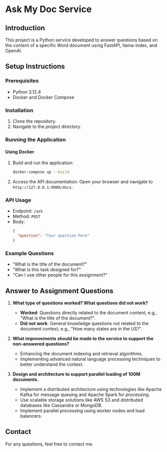 # Ask My Doc Service

## Introduction
This project is a Python service developed to answer questions based on the content of a specific Word document using FastAPI, llama-index, and OpenAI.

## Setup Instructions

### Prerequisites
- Python 3.12.4
- Docker and Docker Compose

### Installation
1. Clone the repository.
2. Navigate to the project directory.

### Running the Application

#### Using Docker
1. Build and run the application:
    ```sh
    docker-compose up --build
    ```

2. Access the API documentation:
    Open your browser and navigate to `http://127.0.0.1:8000/docs`.

### API Usage
- Endpoint: `/ask`
- Method: `POST`
- Body:
    ```json
    {
      "question": "Your question here"
    }

### Example Questions
- "What is the title of the document?"
- "What is this task designed for?"
- "Can I use other people for this assignment?"

## Answer to Assignment Questions

1. **What type of questions worked? What questions did not work?**
    - **Worked**: Questions directly related to the document content, e.g., "What is the title of the document?".
    - **Did not work**: General knowledge questions not related to the document context, e.g., "How many states are in the US?".

2. **What improvements should be made to the service to support the non-answered questions?**
    - Enhancing the document indexing and retrieval algorithms.
    - Implementing advanced natural language processing techniques to better understand the context.

3. **Design and architecture to support parallel loading of 100M documents.**
    - Implement a distributed architecture using technologies like Apache Kafka for message queuing and Apache Spark for processing.
    - Use scalable storage solutions like AWS S3 and distributed databases like Cassandra or MongoDB.
    - Implement parallel processing using worker nodes and load balancers.

## Contact
For any questions, feel free to contact me.
